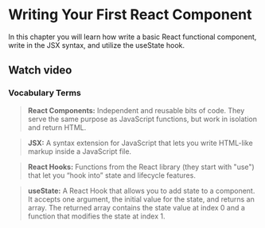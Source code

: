 # Writing Your First React Component
In this chapter you will learn how write a basic React functional component, write in the JSX syntax, and utilize the useState hook. 

## Watch video

### Vocabulary Terms
> **React Components:**  Independent and reusable bits of code. They serve the same purpose as JavaScript functions, but work in isolation and return HTML.

> **JSX:** A syntax extension for JavaScript that lets you write HTML-like markup inside a JavaScript file.

> **React Hooks:** Functions from the React library (they start with "use") that let you “hook into” state and lifecycle features. 

> **useState:** A React Hook that allows you to add state to a component. It accepts one argument, the initial value for the state, and returns an array. The returned array contains the state value at index 0 and a function that modifies the state at index 1.